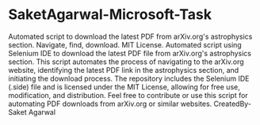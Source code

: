 # SaketAgarwal-Microsoft-Task
Automated script to download the latest PDF from arXiv.org's astrophysics section. Navigate, find, download. MIT License.
Automated script using Selenium IDE to download the latest PDF file from arXiv.org's astrophysics section. This script automates the process of navigating to the arXiv.org website, identifying the latest PDF link in the astrophysics section, and initiating the download process. The repository includes the Selenium IDE (.side) file and is licensed under the MIT License, allowing for free use, modification, and distribution. Feel free to contribute or use this script for automating PDF downloads from arXiv.org or similar websites.
CreatedBy- Saket Agarwal
